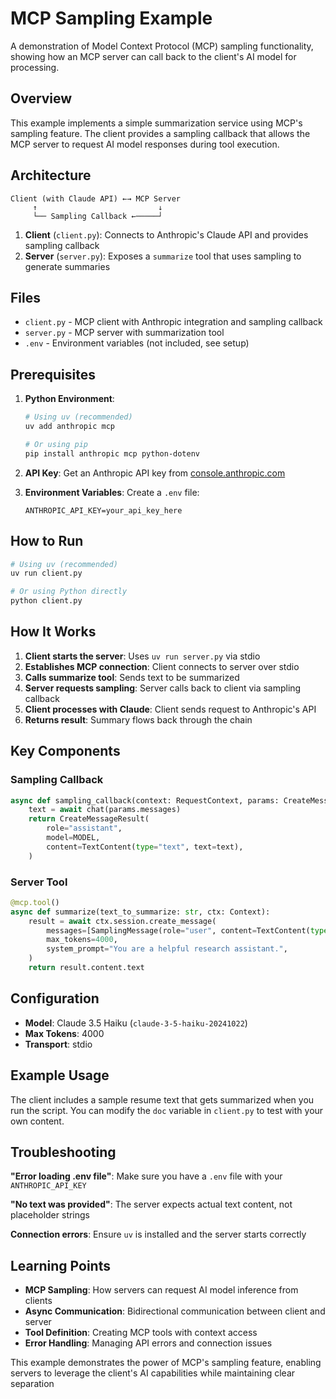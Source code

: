 # MCP Sampling Example

A demonstration of Model Context Protocol (MCP) sampling functionality, showing how an MCP server can call back to the client's AI model for processing.

## Overview

This example implements a simple summarization service using MCP's sampling feature. The client provides a sampling callback that allows the MCP server to request AI model responses during tool execution.

## Architecture

```
Client (with Claude API) ←→ MCP Server
     ↑                           ↓
     └── Sampling Callback ←─────┘
```

1. **Client** (`client.py`): Connects to Anthropic's Claude API and provides sampling callback
2. **Server** (`server.py`): Exposes a `summarize` tool that uses sampling to generate summaries

## Files

- `client.py` - MCP client with Anthropic integration and sampling callback
- `server.py` - MCP server with summarization tool
- `.env` - Environment variables (not included, see setup)

## Prerequisites

1. **Python Environment**:

   ```bash
   # Using uv (recommended)
   uv add anthropic mcp

   # Or using pip
   pip install anthropic mcp python-dotenv
   ```

2. **API Key**: Get an Anthropic API key from [console.anthropic.com](https://console.anthropic.com)

3. **Environment Variables**: Create a `.env` file:
   ```
   ANTHROPIC_API_KEY=your_api_key_here
   ```

## How to Run

```bash
# Using uv (recommended)
uv run client.py

# Or using Python directly
python client.py
```

## How It Works

1. **Client starts the server**: Uses `uv run server.py` via stdio
2. **Establishes MCP connection**: Client connects to server over stdio
3. **Calls summarize tool**: Sends text to be summarized
4. **Server requests sampling**: Server calls back to client via sampling callback
5. **Client processes with Claude**: Client sends request to Anthropic's API
6. **Returns result**: Summary flows back through the chain

## Key Components

### Sampling Callback

```python
async def sampling_callback(context: RequestContext, params: CreateMessageRequestParams):
    text = await chat(params.messages)
    return CreateMessageResult(
        role="assistant",
        model=MODEL,
        content=TextContent(type="text", text=text),
    )
```

### Server Tool

```python
@mcp.tool()
async def summarize(text_to_summarize: str, ctx: Context):
    result = await ctx.session.create_message(
        messages=[SamplingMessage(role="user", content=TextContent(type="text", text=prompt))],
        max_tokens=4000,
        system_prompt="You are a helpful research assistant.",
    )
    return result.content.text
```

## Configuration

- **Model**: Claude 3.5 Haiku (`claude-3-5-haiku-20241022`)
- **Max Tokens**: 4000
- **Transport**: stdio

## Example Usage

The client includes a sample resume text that gets summarized when you run the script. You can modify the `doc` variable in `client.py` to test with your own content.

## Troubleshooting

**"Error loading .env file"**: Make sure you have a `.env` file with your `ANTHROPIC_API_KEY`

**"No text was provided"**: The server expects actual text content, not placeholder strings

**Connection errors**: Ensure `uv` is installed and the server starts correctly

## Learning Points

- **MCP Sampling**: How servers can request AI model inference from clients
- **Async Communication**: Bidirectional communication between client and server
- **Tool Definition**: Creating MCP tools with context access
- **Error Handling**: Managing API errors and connection issues

This example demonstrates the power of MCP's sampling feature, enabling servers to leverage the client's AI capabilities while maintaining clear separation
